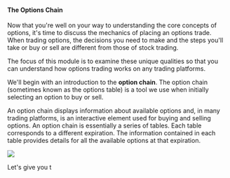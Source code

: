 #### The Options Chain

Now that you're well on your way to understanding the core concepts of options, it's time to discuss the mechanics of placing an options trade. When trading options, the decisions you need to make and the steps you'll take or buy or sell are different from those of stock trading.

The focus of this module is to examine these unique qualities so that you can understand how options trading works on any trading platforms.

We'll begin with an introduction to the **option chain**. The option chain (sometimes known as the options table) is a tool we use when initially selecting an option to buy or sell. 

An option chain displays information about available options and, in many trading platforms, is an interactive element used for buying and selling options. An option chain is essentially a series of tables. Each table corresponds to a different expiration. The information contained in each table provides details for all the available options at that expiration. 

![](https://education.ameritrade.com/content/cms/images/BDTO_Lesson_3.10.01.jpg)

Let's give you t
<!--stackedit_data:
eyJoaXN0b3J5IjpbMTU0MjQ5MzI4NiwxOTAyNzA4NTY4XX0=
-->